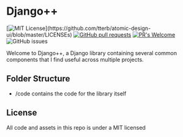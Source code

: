 # Django++
[![MIT License](https://img.shields.io/apm/l/atomic-design-ui.svg?)](https://github.com/tterb/atomic-design-ui/blob/master/LICENSEs)
[![GitHub pull requests](https://img.shields.io/github/issues-pr/cdnjs/cdnjs.svg?style=flat)]()
[![PR's Welcome](https://img.shields.io/badge/PRs-welcome-brightgreen.svg?style=flat)](http://makeapullrequest.com)
![GitHub issues](https://img.shields.io/github/issues/David-Duefrene/DjangoPlusPlus)

<p>Welcome to Django++, a Django library containing several common components that I find useful across multiple projects.</p>

## Folder Structure
- /code contains the code for the library itself

## License
All code and assets in this repo is under a MIT licensed
